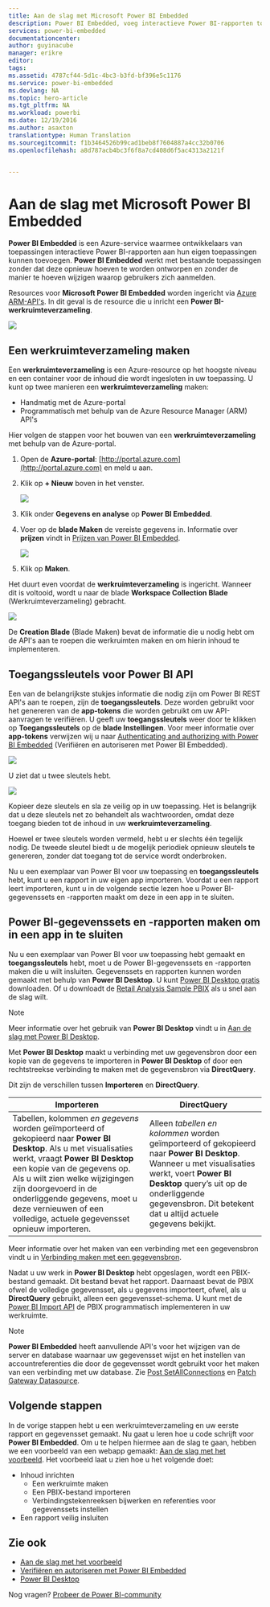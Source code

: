 ```yaml
---
title: Aan de slag met Microsoft Power BI Embedded
description: Power BI Embedded, voeg interactieve Power BI-rapporten toe aan uw BI-toepassing (Business Intelligence)
services: power-bi-embedded
documentationcenter: 
author: guyinacube
manager: erikre
editor: 
tags: 
ms.assetid: 4787cf44-5d1c-4bc3-b3fd-bf396e5c1176
ms.service: power-bi-embedded
ms.devlang: NA
ms.topic: hero-article
ms.tgt_pltfrm: NA
ms.workload: powerbi
ms.date: 12/19/2016
ms.author: asaxton
translationtype: Human Translation
ms.sourcegitcommit: f1b3464526b99cad1beb8f7604887a4cc32b0706
ms.openlocfilehash: a8d787acb4bc3f6f8a7cd408d6f5ac4313a2121f


---
```

# <a name="get-started-with-microsoft-power-bi-embedded"></a>Aan de slag met Microsoft Power BI Embedded
**Power BI Embedded** is een Azure-service waarmee ontwikkelaars van toepassingen interactieve Power BI-rapporten aan hun eigen toepassingen kunnen toevoegen. **Power BI Embedded** werkt met bestaande toepassingen zonder dat deze opnieuw hoeven te worden ontworpen en zonder de manier te hoeven wijzigen waarop gebruikers zich aanmelden.

Resources voor **Microsoft Power BI Embedded** worden ingericht via [Azure ARM-API's](https://msdn.microsoft.com/library/mt712306.aspx). In dit geval is de resource die u inricht een **Power BI-werkruimteverzameling**.

![](media\\power-bi-embedded-get-started\\introduction.png)

## <a name="create-a-workspace-collection"></a>Een werkruimteverzameling maken
Een **werkruimteverzameling** is een Azure-resource op het hoogste niveau en een container voor de inhoud die wordt ingesloten in uw toepassing. U kunt op twee manieren een **werkruimteverzameling** maken:

* Handmatig met de Azure-portal
* Programmatisch met behulp van de Azure Resource Manager (ARM) API's

Hier volgen de stappen voor het bouwen van een **werkruimteverzameling** met behulp van de Azure-portal.

1. Open de **Azure-portal**: [http://portal.azure.com](http://portal.azure.com) en meld u aan.
2. Klik op **+ Nieuw** boven in het venster.
   
   ![](media\\power-bi-embedded-get-started\\create-workspace-1.png)
3. Klik onder **Gegevens en analyse** op **Power BI Embedded**.
4. Voer op de **blade Maken** de vereiste gegevens in. Informatie over **prijzen** vindt in [Prijzen van Power BI Embedded](http://go.microsoft.com/fwlink/?LinkID=760527).
   
   ![](media\\power-bi-embedded-get-started\\create-workspace-2.png)
5. Klik op **Maken**.

Het duurt even voordat de **werkruimteverzameling** is ingericht. Wanneer dit is voltooid, wordt u naar de blade **Workspace Collection Blade** (Werkruimteverzameling) gebracht.

   ![](media\\power-bi-embedded-get-started\\create-workspace-3.png)

De **Creation Blade** (Blade Maken) bevat de informatie die u nodig hebt om de API's aan te roepen die werkruimten maken en om hierin inhoud te implementeren.

<a name="view-access-keys"/>

## <a name="view-power-bi-api-access-keys"></a>Toegangssleutels voor Power BI API
Een van de belangrijkste stukjes informatie die nodig zijn om Power BI REST API's aan te roepen, zijn de **toegangssleutels**. Deze worden gebruikt voor het genereren van de **app-tokens** die worden gebruikt om uw API-aanvragen te verifiëren. U geeft uw **toegangssleutels** weer door te klikken op **Toegangssleutels** op de **blade Instellingen**. Voor meer informatie over **app-tokens** verwijzen wij u naar [Authenticating and authorizing with Power BI Embedded](power-bi-embedded-app-token-flow.md) (Verifiëren en autoriseren met Power BI Embedded).

   ![](media\\power-bi-embedded-get-started\\access-keys.png)

U ziet dat u twee sleutels hebt.

   ![](media\\power-bi-embedded-get-started\\access-keys-2.png)

Kopieer deze sleutels en sla ze veilig op in uw toepassing. Het is belangrijk dat u deze sleutels net zo behandelt als wachtwoorden, omdat deze toegang bieden tot de inhoud in uw **werkruimteverzameling**.

Hoewel er twee sleutels worden vermeld, hebt u er slechts één tegelijk nodig. De tweede sleutel biedt u de mogelijk periodiek opnieuw sleutels te genereren, zonder dat toegang tot de service wordt onderbroken.

Nu u een exemplaar van Power BI voor uw toepassing en **toegangssleutels** hebt, kunt u een rapport in uw eigen app importeren. Voordat u een rapport leert importeren, kunt u in de volgende sectie lezen hoe u Power BI-gegevenssets en -rapporten maakt om deze in een app in te sluiten.

## <a name="create-power-bi-datasets-and-reports-to-embed-into-an-app"></a>Power BI-gegevenssets en -rapporten maken om in een app in te sluiten
Nu u een exemplaar van Power BI voor uw toepassing hebt gemaakt en **toegangssleutels** hebt, moet u de Power BI-gegevenssets en -rapporten maken die u wilt insluiten. Gegevenssets en rapporten kunnen worden gemaakt met behulp van **Power BI Desktop**. U kunt [Power BI Desktop gratis](https://go.microsoft.com/fwlink/?LinkId=521662) downloaden. Of u downloadt de [Retail Analysis Sample PBIX](http://go.microsoft.com/fwlink/?LinkID=780547) als u snel aan de slag wilt.

> [!NOTE]
> Meer informatie over het gebruik van **Power BI Desktop** vindt u in [Aan de slag met Power BI Desktop](https://powerbi.microsoft.com/en-us/guided-learning/powerbi-learning-0-2-get-started-power-bi-desktop).

Met **Power BI Desktop** maakt u verbinding met uw gegevensbron door een kopie van de gegevens te importeren in **Power BI Desktop** of door een rechtstreekse verbinding te maken met de gegevensbron via **DirectQuery**.

Dit zijn de verschillen tussen **Importeren** en **DirectQuery**.

| Importeren | DirectQuery |
| --- | --- |
| Tabellen, kolommen *en gegevens* worden geïmporteerd of gekopieerd naar **Power BI Desktop**. Als u met visualisaties werkt, vraagt **Power BI Desktop** een kopie van de gegevens op. Als u wilt zien welke wijzigingen zijn doorgevoerd in de onderliggende gegevens, moet u deze vernieuwen of een volledige, actuele gegevensset opnieuw importeren. |Alleen *tabellen en kolommen* worden geïmporteerd of gekopieerd naar **Power BI Desktop**. Wanneer u met visualisaties werkt, voert **Power BI Desktop** query’s uit op de onderliggende gegevensbron. Dit betekent dat u altijd actuele gegevens bekijkt. |

Meer informatie over het maken van een verbinding met een gegevensbron vindt u in [Verbinding maken met een gegevensbron](power-bi-embedded-connect-datasource.md).

Nadat u uw werk in **Power BI Desktop** hebt opgeslagen, wordt een PBIX-bestand gemaakt. Dit bestand bevat het rapport. Daarnaast bevat de PBIX ofwel de volledige gegevensset, als u gegevens importeert, ofwel, als u **DirectQuery** gebruikt, alleen een gegevensset-schema. U kunt met de [Power BI Import API](https://msdn.microsoft.com/library/mt711504.aspx) de PBIX programmatisch implementeren in uw werkruimte.

> [!NOTE]
> **Power BI Embedded** heeft aanvullende API's voor het wijzigen van de server en database waarnaar uw gegevensset wijst en het instellen van accountreferenties die door de gegevensset wordt gebruikt voor het maken van een verbinding met uw database. Zie [Post SetAllConnections](https://msdn.microsoft.com/library/mt711505.aspx) en [Patch Gateway Datasource](https://msdn.microsoft.com/library/mt711498.aspx).

## <a name="next-steps"></a>Volgende stappen
In de vorige stappen hebt u een werkruimteverzameling en uw eerste rapport en gegevensset gemaakt. Nu gaat u leren hoe u code schrijft voor **Power BI Embedded**. Om u te helpen hiermee aan de slag te gaan, hebben we een voorbeeld van een webapp gemaakt: [Aan de slag met het voorbeeld](power-bi-embedded-get-started-sample.md). Het voorbeeld laat u zien hoe u het volgende doet:

* Inhoud inrichten
  * Een werkruimte maken
  * Een PBIX-bestand importeren
  * Verbindingstekenreeksen bijwerken en referenties voor gegevenssets instellen
* Een rapport veilig insluiten

## <a name="see-also"></a>Zie ook
* [Aan de slag met het voorbeeld](power-bi-embedded-get-started-sample.md)
* [Verifiëren en autoriseren met Power BI Embedded](power-bi-embedded-app-token-flow.md)
* [Power BI Desktop](https://powerbi.microsoft.com/documentation/powerbi-desktop-get-the-desktop/)

Nog vragen? [Probeer de Power BI-community](http://community.powerbi.com/)




<!--HONumber=Jan17_HO1-->


